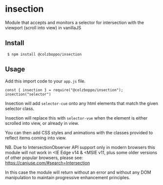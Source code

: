 # insection
Module that accepts and monitors a selector for intersection with the viewport (scroll into view) in vanillaJS


## Install
``` $ npm install @colzboppo/insection```


## Usage

Add this import code to your `app.js` file.

```
const { insection } = require("@colzboppo/insection");
insection("selector") 
```

Insection will add `selector-cue` onto any html elements that match the given selector class.

Insection will replace this with `selector-vue` when the element is either scrolled into view, or already in view.

You can then add CSS styles and animations with the classes provided to reflect items coming into view.

NB. Due to IntersectionObserver API support only in modern browsers this module will not work in <IE Edge v14 & <MSIE v11, plus some older versions of other popular browsers, please see: https://caniuse.com/#search=Intersection

In this case the module will return without an error and without any DOM manipulation to maintain progressive enhancement principles.
